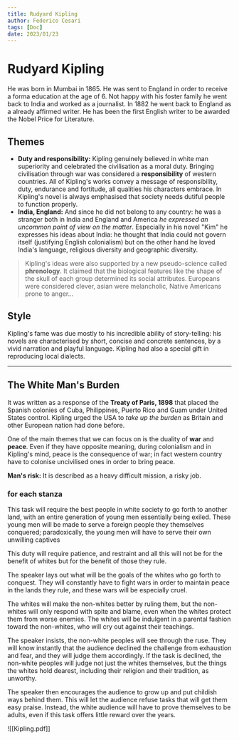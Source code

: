 ```yaml
---
title: Rudyard Kipling
author: Federico Cesari 
tags: [Doc]
date: 2023/01/23
---
```

# Rudyard Kipling
He was born in Mumbai in 1865. He was sent to England in order to receive a forma education at the age of 6. Not happy with his foster family he went back to India and worked as a journalist. In 1882 he went back to England as  a already affirmed writer. He has been the first English writer to be awarded the Nobel Price for Literature.

## Themes
- **Duty and responsibility:** Kipling genuinely believed in white man superiority and celebrated the civilisation as a moral duty. Bringing civilisation through war was considered a **responsibility** of western countries.  All of Kipling's works convey a message of responsibility, duty, endurance and fortitude, all qualities his characters embrace. In Kipling's novel is always emphasised that society needs dutiful people to function properly. 
- **India, England:** And since he did not belong to any country: he was a stranger both in India and England and America *he expressed an uncommon point of view on the matter*. Especially in his novel "Kim" he expresses his ideas about India: he thought that India could not govern itself (justifying English colonialism) but on the other hand he loved India's language, religious diversity and geographic diversity.

> Kipling's ideas were also supported by a new pseudo-science called **phrenology**. It claimed that the biological features like the shape of the skull of each group determined its social attributes. Europeans were considered clever, asian were melancholic, Native Americans prone to anger...

## Style
Kipling's fame was due mostly to his incredible ability of story-telling: his novels are characterised by short, concise and concrete sentences, by a vivid narration and playful language. Kipling had also a special gift in reproducing local dialects.

---

## The White Man's Burden
It was written as a response of the **Treaty of Paris, 1898** that placed the Spanish colonies of Cuba, Philippines, Puerto Rico and Guam under United States control. Kipling urged the USA to *take up the burden* as Britain and other European nation had done before. 

One of the main themes that we can focus on is the duality of **war** and **peace**. Even if they have opposite meaning, during colonialism and in Kipling's mind, peace is the consequence of war; in fact western country have to colonise uncivilised ones in order to bring peace.

**Man's risk:** It is described as a heavy difficult mission, a risky job.

### for each stanza
This task will require the best people in white society to go forth to another land, with an entire generation of young men essentially being exiled. These young men will be made to serve a foreign people they themselves conquered; paradoxically, the young men will have to serve their own unwilling captives

This duty will require patience, and restraint and all this will not be for the benefit of whites but for the benefit of those they rule.

The speaker lays out what will be the goals of the whites who go forth to conquest. They will constantly have to fight wars in order to maintain peace in the lands they rule, and these wars will be especially cruel.

 The whites will make the non-whites better by ruling them, but the non-whites will only respond with spite and blame, even when the whites protect them from worse enemies. The whites will be indulgent in a parental fashion toward the non-whites, who will cry out against their teachings.
 
 The speaker insists, the non-white peoples will see through the ruse. They will know instantly that the audience declined the challenge from exhaustion and fear, and they will judge them accordingly. If the task is declined, the non-white peoples will judge not just the whites themselves, but the things the whites hold dearest, including their religion and their tradition, as unworthy.

The speaker then encourages the audience to grow up and put childish ways behind them. This will let the audience refuse tasks that will get them easy praise. Instead, the white audience will have to prove themselves to be adults, even if this task offers little reward over the years. 

![[Kipling.pdf]]